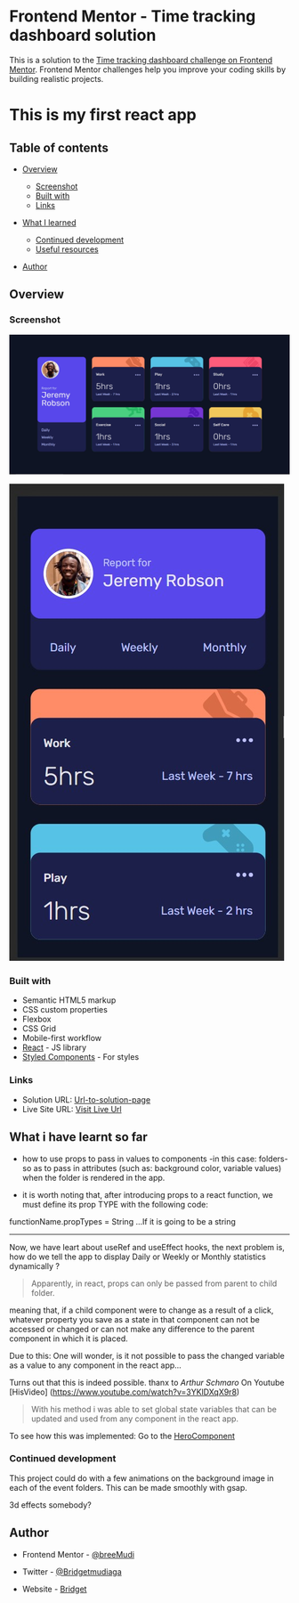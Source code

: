 # Frontend Mentor - Time tracking dashboard solution

This is a solution to the [Time tracking dashboard challenge on Frontend Mentor](https://www.frontendmentor.io/challenges/time-tracking-dashboard-UIQ7167Jw). Frontend Mentor challenges help you improve your coding skills by building realistic projects.

# This is my first react app

## Table of contents

- [Overview](#overview)

  - [Screenshot](#screenshot)
  - [Built with](#built-with)
  - [Links](#links)

- [What I learned](#what-i-learned)
  - [Continued development](#continued-development)
  - [Useful resources](#useful-resources)
- [Author](#author)

## Overview

### Screenshot

![Desktop View](./images/desktop.png)

![Mobilr View](./images/mobile.png)

### Built with

- Semantic HTML5 markup
- CSS custom properties
- Flexbox
- CSS Grid
- Mobile-first workflow
- [React](https://reactjs.org/) - JS library
- [Styled Components](https://styled-components.com/) - For styles

### Links

- Solution URL: [Url-to-solution-page](https://github.com/breeMudi/time-tracking)
- Live Site URL: [Visit Live Url](https://breemudi.github.io/time-tracking/)

## What i have learnt so far

- how to use props to pass in values to components -in this case: folders- so as to pass in attributes (such as: background color, variable values) when the folder is rendered in the app.

- it is worth noting that, after introducing props to a react function, we must define its prop TYPE with the following code:

functionName.propTypes = String ...If it is going to be a string

---

Now, we have leart about useRef and useEffect hooks, the next problem is, how do we tell the app to display Daily or Weekly or Monthly statistics dynamically ?

> Apparently, in react, props can only be passed from parent to child folder.

meaning that, if a child component were to change as a result of a click, whatever property you save as a state in that component can not be accessed or changed or can not make any difference to the parent component in which it is placed.

Due to this: One will wonder, is it not possible to pass the changed variable as a value to any component in the react app...

Turns out that this is indeed possible. thanx to _Arthur Schmaro_ On Youtube [HisVideo] (https://www.youtube.com/watch?v=3YKlDXqX9r8)

> With his method i was able to set global state variables that can be updated and used from any component in the react app.

To see how this was implemented: Go to the [HeroComponent](https://github.com/breeMudi/time-tracking/blob/main/src/components/HeroFolder.jsx)

### Continued development

This project could do with a few animations on the background image in each of the event folders. This can be made smoothly with gsap.

3d effects somebody?

## Author

- Frontend Mentor - [@breeMudi](https://www.frontendmentor.io/profile/breeMudi)

- Twitter - [@Bridgetmudiaga](https://www.twitter.com/Bridgetmudiaga)

- Website - [Bridget](https://www.breemudi.com)

